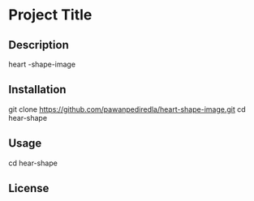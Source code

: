 # Project Title

## Description
heart -shape-image 
## Installation
git clone https://github.com/pawanpediredla/heart-shape-image.git
cd hear-shape

## Usage
cd hear-shape

## License

